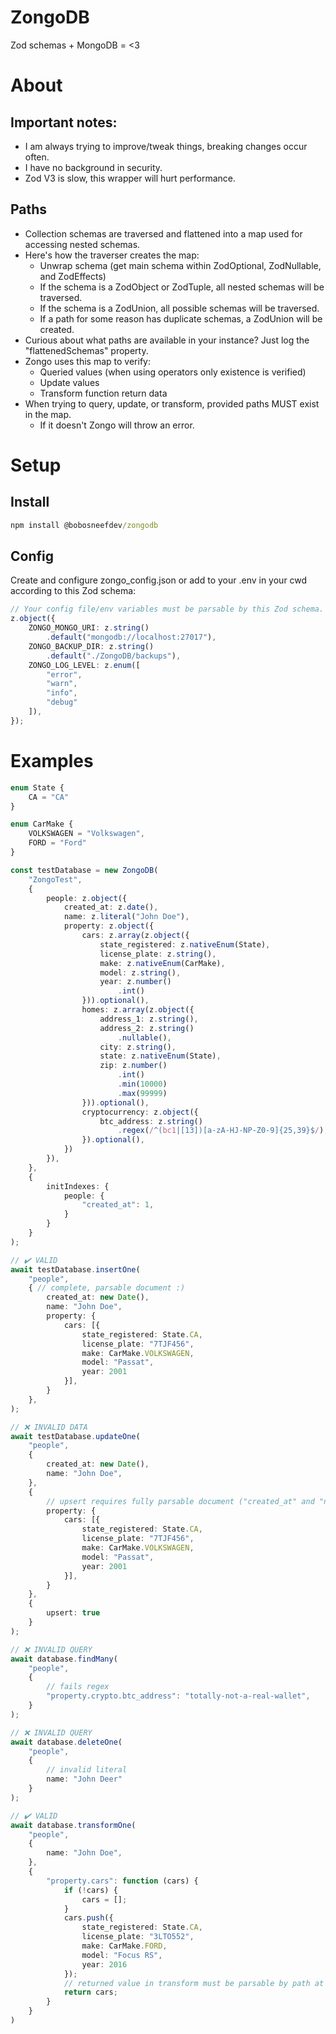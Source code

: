 # ZongoDB
Zod schemas + MongoDB = <3

# About
## Important notes:
- I am always trying to improve/tweak things, breaking changes occur often.
- I have no background in security.
- Zod V3 is slow, this wrapper will hurt performance.

## Paths
- Collection schemas are traversed and flattened into a map used for accessing nested schemas.
- Here's how the traverser creates the map:
  - Unwrap schema (get main schema within ZodOptional, ZodNullable, and ZodEffects)
  - If the schema is a ZodObject or ZodTuple, all nested schemas will be traversed.
  - If the schema is a ZodUnion, all possible schemas will be traversed.
  - If a path for some reason has duplicate schemas, a ZodUnion will be created.
- Curious about what paths are available in your instance? Just log the "flattenedSchemas" property.
- Zongo uses this map to verify:
  - Queried values (when using operators only existence is verified)
  - Update values
  - Transform function return data
- When trying to query, update, or transform, provided paths MUST exist in the map.
  - If it doesn't Zongo will throw an error.

# Setup
## Install
```cmd
npm install @bobosneefdev/zongodb
```

## Config
Create and configure zongo_config.json or add to your .env in your cwd according to this Zod schema:
```ts
// Your config file/env variables must be parsable by this Zod schema.
z.object({
    ZONGO_MONGO_URI: z.string()
        .default("mongodb://localhost:27017"),
    ZONGO_BACKUP_DIR: z.string()
        .default("./ZongoDB/backups"),
    ZONGO_LOG_LEVEL: z.enum([
        "error",
        "warn",
        "info",
        "debug"
    ]),
});
```

# Examples
```ts
enum State {
    CA = "CA"
}

enum CarMake {
    VOLKSWAGEN = "Volkswagen",
    FORD = "Ford"
}

const testDatabase = new ZongoDB(
    "ZongoTest",
    {
        people: z.object({
            created_at: z.date(),
            name: z.literal("John Doe"),
            property: z.object({
                cars: z.array(z.object({
                    state_registered: z.nativeEnum(State),
                    license_plate: z.string(),
                    make: z.nativeEnum(CarMake),
                    model: z.string(),
                    year: z.number()
                        .int()
                })).optional(),
                homes: z.array(z.object({
                    address_1: z.string(),
                    address_2: z.string()
                        .nullable(),
                    city: z.string(),
                    state: z.nativeEnum(State),
                    zip: z.number()
                        .int()
                        .min(10000)
                        .max(99999)
                })).optional(),
                cryptocurrency: z.object({
                    btc_address: z.string()
                        .regex(/^(bc1|[13])[a-zA-HJ-NP-Z0-9]{25,39}$/),
                }).optional(),
            })
        }),
    },
    {
        initIndexes: {
            people: {
                "created_at": 1,
            }
        }
    }
);

// ✔️ VALID
await testDatabase.insertOne(
    "people",
    { // complete, parsable document :)
        created_at: new Date(),
        name: "John Doe",
        property: {
            cars: [{
                state_registered: State.CA,
                license_plate: "7TJF456",
                make: CarMake.VOLKSWAGEN,
                model: "Passat",
                year: 2001
            }],
        }
    },
);

// ❌ INVALID DATA
await testDatabase.updateOne(
    "people",
    {
        created_at: new Date(),
        name: "John Doe",
    },
    {
        // upsert requires fully parsable document ("created_at" and "name" are missing)
        property: {
            cars: [{
                state_registered: State.CA,
                license_plate: "7TJF456",
                make: CarMake.VOLKSWAGEN,
                model: "Passat",
                year: 2001
            }],
        }
    },
    {
        upsert: true
    }
);

// ❌ INVALID QUERY
await database.findMany(
    "people",
    {
        // fails regex
        "property.crypto.btc_address": "totally-not-a-real-wallet",
    }
);

// ❌ INVALID QUERY
await database.deleteOne(
    "people",
    {
        // invalid literal
        name: "John Deer"
    }
);

// ✔️ VALID
await database.transformOne(
    "people",
    {
        name: "John Doe",
    },
    {
        "property.cars": function (cars) {
            if (!cars) {
                cars = [];
            }
            cars.push({
                state_registered: State.CA,
                license_plate: "3LTO552",
                make: CarMake.FORD,
                model: "Focus RS",
                year: 2016
            });
            // returned value in transform must be parsable by path at schema
            return cars;
        }
    }
)
```
